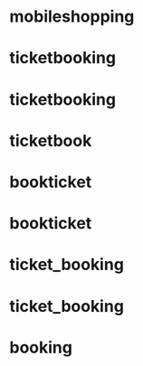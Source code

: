 # mobileshopping
# ticketbooking
# ticketbooking
# ticketbook
# bookticket
# bookticket
# ticket_booking
# ticket_booking
# booking
